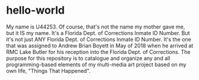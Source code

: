 # hello-world
My name is U44253. Of course, that's not the name my mother gave me, but it IS my name. It's a Florida Dept. of Corrections Inmate ID Number. But it's not just ANY Florida Dept. of Corrections Inmate ID Number. It's the one that was assigned to Andrew Brian Boyett in May of 2018 when he arrived at RMC Lake Butler for his reception into the Florida Dept. of Corrections. The purpose for this repository is to catalogue and organize any and all programming-based elements of my multi-media art project based on my own life, "Things That Happened".
